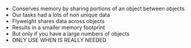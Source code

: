 - Conserves memory by sharing portions of an object between objects
- Our tasks had a lots of non unique data
- Flyweight shares data across objects
- Results in a smaller memory footprint
- But only if you have a large numbers of objects
- ONLY USE WHEN IS REALLY NEEDED